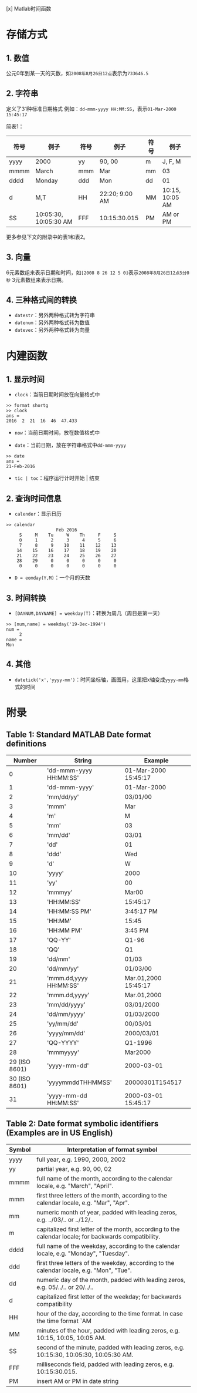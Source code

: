 [x] Matlab时间函数

# 存储方式
## 1. 数值
公元0年到某一天的天数，如`2008年8月26日12点`表示为`733646.5`
## 2. 字符串
定义了31种标准日期格式
例如：`dd-mmm-yyyy HH:MM:SS`，表示`01-Mar-2000 15:45:17`

简表1：

符号    |例子  | 符号 |例子  |符号   |例子
------|------|------|------|------|------
yyyy  |2000  |yy    |90, 00|m     | J, F, M
mmmm  |March |mmm   |Mar   |mm    |03
dddd  |Monday|ddd   |Mon   |dd    |01
d     |M,T   |HH    |22:20; 9:00 AM |MM | 10:15, 10:05 AM
SS    |10:05:30, 10:05:30 AM |FFF| 10:15:30.015 | PM | AM or PM 

更多参见下文的附录中的表1和表2。
 
## 3. 向量
6元素数组来表示日期和时间，如`[2008 8 26 12 5 0]`表示`2008年8月26日12点5分0秒`
3元素数组来表示日期。
## 4. 三种格式间的转换
- `datestr`：另外两种格式转为字符串
- `datenum`：另外两种格式转为数值
- `datevec`：另外两种格式转为向量

# 内建函数
## 1. 显示时间
- `clock`：当前日期时间放在向量格式中

```
>> format shortg
>> clock
ans =
2016  2  21  16  46  47.433
```

- `now`：当前日期时间，放在数值格式中

- `date`：当前日期，放在字符串格式中`dd-mmm-yyyy`

```
>> date
ans =
21-Feb-2016
```

- `tic | toc`：程序运行计时开始 | 结束

## 2. 查询时间信息
- `calender`：显示日历

```
>> calendar
                   Feb 2016
     S     M    Tu     W    Th     F     S
     0     1     2     3     4     5     6
     7     8     9    10    11    12    13
    14    15    16    17    18    19    20
    21    22    23    24    25    26    27
    28    29     0     0     0     0     0
     0     0     0     0     0     0     0
```
- `D = eomday(Y,M)`：一个月的天数

## 3. 时间转换
- `[DAYNUM,DAYNAME] = weekday(T)`：转换为周几（周日是第一天）

```
>> [num,name] = weekday('19-Dec-1994')
num =
     2
name =
Mon
```
## 4. 其他
- `datetick('x','yyyy-mm')`：时间坐标轴，画图用，这里把x轴变成`yyyy-mm`格式的时间

# 附录
## Table 1: Standard MATLAB Date format definitions
 
Number              |String                  |Example
------------------- |------------------------|-------------
       0            |'dd-mmm-yyyy HH:MM:SS'  |01-Mar-2000 15:45:17 
       1            |'dd-mmm-yyyy'           |01-Mar-2000  
       2            |'mm/dd/yy'              |03/01/00     
       3            |'mmm'                   |Mar          
       4            |'m'                     |M            
       5            |'mm'                    |03            
       6            |'mm/dd'                 |03/01        
       7            |'dd'                    |01            
       8            |'ddd'                   |Wed          
       9            |'d'                     |W            
      10            |'yyyy'                  |2000         
      11            |'yy'                    |00           
      12            |'mmmyy'                 |Mar00        
      13            |'HH:MM:SS'              |15:45:17     
      14            |'HH:MM:SS PM'           | 3:45:17 PM  
      15            |'HH:MM'                 |15:45        
      16            |'HH:MM PM'              | 3:45 PM     
      17            |'QQ-YY'                 |Q1-96        
      18            |'QQ'                    |Q1           
      19            |'dd/mm'                 |01/03        
      20            |'dd/mm/yy'              |01/03/00     
      21            |'mmm.dd,yyyy HH:MM:SS'  |Mar.01,2000 15:45:17 
      22            |'mmm.dd,yyyy'           |Mar.01,2000  
      23            |'mm/dd/yyyy'            |03/01/2000 
      24            |'dd/mm/yyyy'            |01/03/2000 
      25            |'yy/mm/dd'              |00/03/01 
      26            |'yyyy/mm/dd'            |2000/03/01 
      27            |'QQ-YYYY'               |Q1-1996        
      28            |'mmmyyyy'               |Mar2000        
      29 (ISO 8601) |'yyyy-mm-dd'            |2000-03-01
      30 (ISO 8601) |'yyyymmddTHHMMSS'       |20000301T154517 
      31            |'yyyy-mm-dd HH:MM:SS'   |2000-03-01 15:45:17 
 
## Table 2: Date format symbolic identifiers (Examples are in US English)
    
Symbol     |Interpretation of format symbol
-----------|-----------------------------
    yyyy   |full year, e.g. 1990, 2000, 2002
    yy     |partial year, e.g. 90, 00, 02
    mmmm   |full name of the month, according to the calendar locale, e.g. "March", "April". 
    mmm    |first three letters of the month, according to the calendar locale, e.g. "Mar", "Apr". 
    mm     |numeric month of year, padded with leading zeros, e.g. ../03/.. or ../12/.. 
    m      |capitalized first letter of the month, according to the calendar locale; for backwards compatibility. 
    dddd   |full name of the weekday, according to the calendar locale, e.g. "Monday", "Tuesday". 
    ddd    |first three letters of the weekday, according to the calendar locale, e.g. "Mon", "Tue". 
    dd     |numeric day of the month, padded with leading zeros, e.g.  05/../.. or 20/../.. 
    d      |capitalized first letter of the weekday; for backwards compatibility
    HH     |hour of the day, according to the time format. In case the time format `AM | PM` is set, HH does not pad with leading zeros. In case `AM | PM` is not set, display the hour of the day, padded with leading zeros. e.g 10:20 PM, which is equivalent to 22:20; 9:00 AM, which is equivalent to 09:00.
    MM     |minutes of the hour, padded with leading zeros, e.g. 10:15, 10:05, 10:05 AM.
    SS     |second of the minute, padded with leading zeros, e.g. 10:15:30, 10:05:30, 10:05:30 AM. 
    FFF    |milliseconds field, padded with leading zeros, e.g. 10:15:30.015.
    PM     |insert AM or PM in date string



